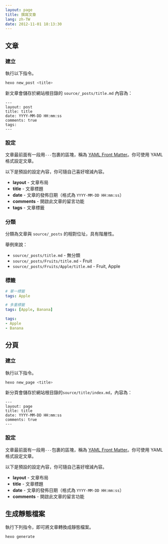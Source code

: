 ```yaml
---
layout: page
title: 撰寫文章
lang: zh-TW
date: 2012-11-01 18:13:30
---
```


## 文章

### 建立

執行以下指令。

``` bash
hexo new_post <title>
```

新文章會儲存於網站根目錄的 `source/_posts/title.md` 內容為：

``` plain
---
layout: post
title: title
date: YYYY-MM-DD HH:mm:ss
comments: true
tags:
---
```

### 設定

文章最前面有一段用`---`包裹的區塊，稱為 [YAML Front Matter]。你可使用 YAML 格式設定文章。

以下是預設的設定內容，你可隨自己喜好增減內容。

- **layout** - 文章布局
- **title** - 文章標題
- **date** - 文章的發佈日期（格式為 `YYYY-MM-DD HH:mm:ss`）
- **comments** - 開啟此文章的留言功能
- **tags** - 文章標籤

### 分類

分類為文章與 `source/_posts` 的相對位址，具有階層性。

舉例來說：

- `source/_posts/title.md` - 無分類
- `source/_posts/Fruits/title.md` - Fruit
- `source/_posts/Fruits/Apple/title.md` - Fruit, Apple

### 標籤

``` yaml
# 單一標籤
tags: Apple

# 多重標籤
tags: [Apple, Banana]

tags:
- Apple
- Banana
```

## 分頁

### 建立

執行以下指令。

``` bash
hexo new_page <title>
```

新分頁會儲存於網站根目錄的`source/title/index.md`，內容為：

``` plain
---
layout: page
title: title
date: YYYY-MM-DD HH:mm:ss
comments: true
---
```

### 設定

文章最前面有一段用`---`包裹的區塊，稱為 [YAML Front Matter]。你可使用 YAML 格式設定文章。

以下是預設的設定內容，你可隨自己喜好增減內容。

- **layout** - 文章布局
- **title** - 文章標題
- **date** - 文章的發佈日期（格式為 `YYYY-MM-DD HH:mm:ss`）
- **comments** - 開啟此文章的留言功能

## 生成靜態檔案

執行下列指令，即可將文章轉換成靜態檔案。

``` bash
hexo generate
```

[YAML Front Matter]: https://github.com/mojombo/jekyll/wiki/YAML-Front-Matter